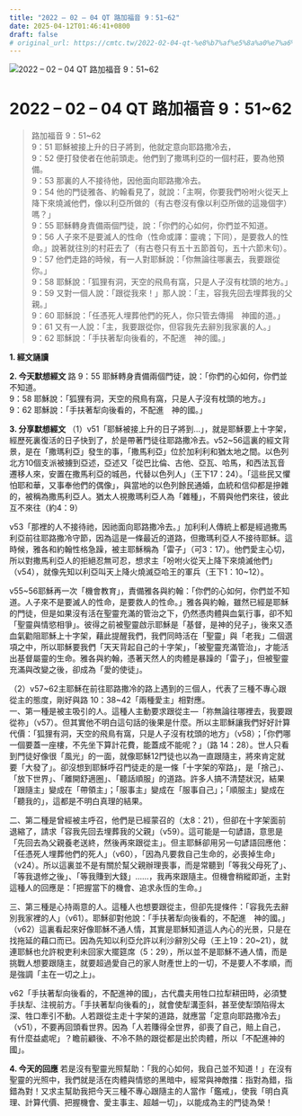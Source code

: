 ```yaml
---
title: "2022 – 02 – 04 QT 路加福音 9：51~62"
date: 2025-04-12T01:46:41+0800
draft: false
# original_url: https://cmtc.tw/2022-02-04-qt-%e8%b7%af%e5%8a%a0%e7%a6%8f%e9%9f%b3-9%ef%bc%9a5162
---
```


![2022 – 02 – 04 QT 路加福音 9：51\~62](/images/qt.jpg   "2022 – 02 – 04 QT 路加福音 9：51\~62")

# 2022 – 02 – 04 QT 路加福音 9：51\~62

> 路加福音 9：51\~62  
> 9：51 耶穌被接上升的日子將到，他就定意向耶路撒冷去，  
> 9：52 便打發使者在他前頭走。他們到了撒瑪利亞的一個村莊，要為他預備。  
> 9：53 那裏的人不接待他，因他面向耶路撒冷去。  
> 9：54 他的門徒雅各、約翰看見了，就說：「主啊，你要我們吩咐火從天上降下來燒滅他們，像以利亞所做的（有古卷沒有像以利亞所做的這幾個字）嗎？」  
> 9：55 耶穌轉身責備兩個門徒，說：「你們的心如何，你們並不知道。  
> 9：56 人子來不是要滅人的性命（性命或譯：靈魂；下同），是要救人的性命。」說著就往別的村莊去了（有古卷只有五十五節首句，五十六節末句）。  
> 9：57 他們走路的時候，有一人對耶穌說：「你無論往哪裏去，我要跟從你。」  
> 9：58 耶穌說：「狐狸有洞，天空的飛鳥有窩，只是人子沒有枕頭的地方。」  
> 9：59 又對一個人說：「跟從我來！」那人說：「主，容我先回去埋葬我的父親。」  
> 9：60 耶穌說：「任憑死人埋葬他們的死人，你只管去傳揚　神國的道。」  
> 9：61 又有一人說：「主，我要跟從你，但容我先去辭別我家裏的人。」  
> 9：62 耶穌說：「手扶著犁向後看的，不配進　神的國。」

**1. 經文誦讀**

**2.  今天默想經文**
路 9：55 耶穌轉身責備兩個門徒，說：「你們的心如何，你們並不知道。  
9：58 耶穌說：「狐狸有洞，天空的飛鳥有窩，只是人子沒有枕頭的地方。」  
9：62 耶穌說：「手扶著犁向後看的，不配進　神的國。」

**3. 分享默想經文**
（1）v51「耶穌被接上升的日子將到…」，就是耶穌要上十字架，經歷死裏復活的日子快到了，於是帶著門徒往耶路撒冷去。v52\~56這裏的經文背景，是在「撒瑪利亞」發生的事，「撒馬利亞」位於加利利和猶太地之間。以色列北方10個支派被擄到亞述，亞述又「從巴比倫、古他、亞瓦、哈馬，和西法瓦音遷移人來，安置在撒馬利亞的城邑，代替以色列人」（王下17：24）。「這些民又懼怕耶和華，又事奉他們的偶像」，與當地的以色列餘民通婚，血統和信仰都是摻雜的，被稱為撒馬利亞人。猶太人視撒瑪利亞人為「雜種」，不屑與他們來往，彼此互不來往（約4：9）

v53「那裡的人不接待祂，因祂面向耶路撒冷去。」加利利人傳統上都是經過撒馬利亞前往耶路撒冷守節，因為這是一條最近的道路，但撒瑪利亞人不接待耶穌。這時候，雅各和約翰性格急躁，被主耶穌稱為「雷子」（可3：17）。他們愛主心切，所以對撒馬利亞人的拒絕忍無可忍，想求主「吩咐火從天上降下來燒滅他們」（v54），就像先知以利亞叫天上降火燒滅亞哈王的軍兵（王下1：10\~12）。

v55\~56耶穌再一次「機會教育」，責備雅各與約翰：「你們的心如何，你們並不知道。人子來不是要滅人的性命，是要救人的性命。」雅各與約翰，雖然已經是耶穌的門徒，但是如果沒有活在聖靈充滿的管治之下，仍然憑肉體與血氣行事，卻不知「聖靈與情慾相爭」。彼得之前被聖靈啟示耶穌是「基督，是神的兒子」，後來又憑血氣勸阻耶穌上十字架，藉此提醒我們，我們同時活在「聖靈」與「老我」二個選項之中，所以耶穌要我們「天天背起自己的十字架」，「被聖靈充滿管治」，才能活出基督屬靈的生命。雅各與約翰，憑著天然人的肉體是暴躁的「雷子」，但被聖靈充滿與改變之後，卻成為「愛的使徒」。

（2）v57\~62主耶穌在前往耶路撒冷的路上遇到的三個人，代表了三種不專心跟從主的態度，剛好與路 10：38\~42「兩種愛主」相對應。  
一、第一種是被主吸引的人。這種人主動要求跟從主—「祢無論往哪裡去，我要跟從祢」（v57）。但其實他不明白這句話的後果是什麼。所以主耶穌讓我們好好計算代價：「狐狸有洞，天空的飛鳥有窩，只是人子沒有枕頭的地方」（v58）；「你們哪一個要蓋一座樓，不先坐下算計花費，能蓋成不能呢？」（路 14：28）。世人只看到門徒好像很「風光」的一面，就像耶穌12門徒也以為一直跟隨主，將來肯定就要「大發了」。卻沒想到耶穌呼召門徒走的是一條「十字架的窄路」，是「捨己」、「放下世界」、「離開舒適圈」、「聽話順服」的道路。許多人搞不清楚狀況，結果「跟隨主」變成在「帶領主」；「服事主」變成在「服事自己」；「順服主」變成在「聽我的」，這都是不明白真理的結果。

二、第二種是曾經被主呼召，他們是已經蒙召的（太8：21），但卻在十字架面前退縮了，請求「容我先回去埋葬我的父親」（v59）。這可能是一句諺語，意思是「先回去為父親養老送終，然後再來跟從主」。但主耶穌卻用另一句諺語回應他：「任憑死人埋葬他們的死人」（v60），「因為凡要救自己生命的，必喪掉生命」（v24）。所以這裏並不是有關於幫父親辦理喪事，而是常聽到「等我父母死了」、「等我退修之後」、「等我賺到大錢」……，我再來跟隨主。但機會稍縱即逝，主對這種人的回應是：「把握當下的機會、追求永恆的生命。」

三、第三種是心持兩意的人。這種人也想要跟從主，但卻先提條件：「容我先去辭別我家裡的人」（v61）。耶穌卻對他說：「手扶著犁向後看的，不配進　神的國。」（v62）這裏看起來好像耶穌不通人情，其實是耶穌知道這人內心的光景，只是在找拖延的藉口而已。因為先知以利亞允許以利沙辭別父母（王上19：20\~21），就連耶穌也允許稅吏利未回家大擺筵席（5：29），所以並不是耶穌不通人情，而是挑戰人想要跟隨主，就要超過愛自己的家人財產世上的一切，不是要人不孝順，而是強調「主在一切之上」。

v62「手扶著犁向後看的，不配進神的國」，古代農夫用牲口拉犁耕田時，必須雙手扶犁、注視前方。「手扶著犁向後看的」，就會使犁溝歪斜，甚至使犁頭陷得太深、牲口牽引不動。人若跟從主走十字架的道路，就應當「定意向耶路撒冷去」（v51），不要再回頭看世界。因為「人若賺得全世界，卻喪了自己，賠上自己，有什麼益處呢」？瞻前顧後、不冷不熱的跟從都是出於肉體，所以「不配進神的國」。

**4. 今天的回應**
若是沒有聖靈光照幫助：「我的心如何，我自己並不知道！」在沒有聖靈的光照中，我們就是活在肉體與情慾的黑暗中，經常與神敵擋：指對為錯，指錯為對！又求主幫助我把今天三種不專心跟隨主的人當作「鑑戒」，使我「明白真理、計算代價、把握機會、愛主事主、超越一切」，以能成為主的門徒為榮！
